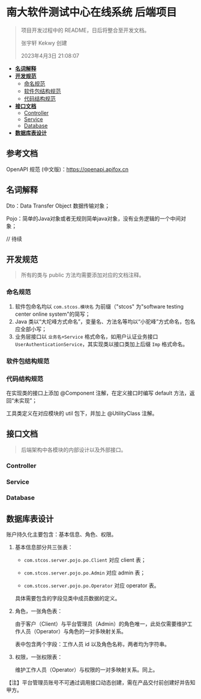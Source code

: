 # 南大软件测试中心在线系统 后端项目

> 项目开发过程中的 README，日后将整合至开发文档。
>
> 张宇轩 Kekwy 创建
>
> 2023年4月3日 21:08:07

* [**名词解释**](#名词解释)
* [**开发规范**](#开发规范)
  * [命名规范](#命名规范)
  * [软件包结构规范](#软件包结构规范)
  * [代码结构规范](#代码结构规范)
* [**接口文档**](#接口文档)
  * [Controller](#Controller)
  * [Service](#Service)
  * [Database](#Database)
* [**数据库表设计**](#数据库表设计)
## 参考文档

OpenAPI 规范 (中文版)：https://openapi.apifox.cn

## 名词解释

Dto：Data Transfer Object 数据传输对象；

Pojo：简单的Java对象或者无规则简单java对象，没有业务逻辑的一个中间对象；

// 待续




## 开发规范

> 所有的类与 public 方法均需要添加对应的文档注释。

### 命名规范

1. 软件包命名均以 `com.stcos.模块名` 为前缀（"stcos" 为"software testing center online system"的简写；
2. Java 类以“大坨峰方式命名”，变量名、方法名等均以“小驼峰”方式命名，包名应全部小写；
3. 业务层接口以 `业务名+Service` 格式命名，如用户认证业务接口 `UserAuthenticationService`，其实现类以接口类加上后缀 `Imp` 格式命名。

### 软件包结构规范



### 代码结构规范

在实现类的接口上添加 @Component 注解，在定义接口时编写 default 方法，返回“未实现”；



工具类定义在对应模块的 util 包下，并加上 @UtilityClass 注解。



## 接口文档

> 后端架构中各模块的内部设计以及外部接口。

### Controller



### Service



### Database



## 数据库表设计

账户持久化主要包含：基本信息、角色、权限。

1. 基本信息部分共三张表：

   - `com.stcos.server.pojo.po.Client` 对应 client 表；

   - `com.stcos.server.pojo.po.Admin` 对应 admin 表；

   - `com.stcos.server.pojo.po.Operator` 对应 operator 表。

   具体需要包含的字段见类中成员数据的定义。

2. 角色，一张角色表： 

    由于客户（Client）与平台管理员（Admin）的角色唯一，此处仅需要维护工作人员（Operator）与角色的一对多映射关系。

    表中包含两个字段：工作人员 id 以及角色名称，两者均为字符串。

3. 权限，一张权限表：

    维护工作人员（Operator）与权限的一对多映射关系。同上。


【注】平台管理员账号不可通过调用接口动态创建，需在产品交付前创建好并告知甲方。

